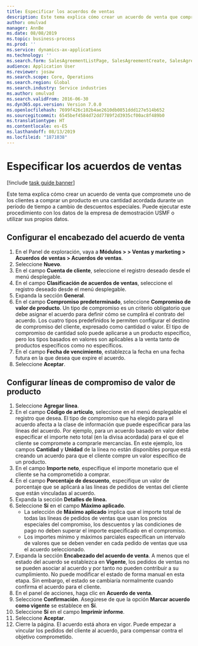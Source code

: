 ```yaml
---
title: Especificar los acuerdos de ventas
description: Este tema explica cómo crear un acuerdo de venta que compromete uno de los clientes a comprar un producto en una cantidad acordada durante un período de tiempo a cambio de descuentos especiales.
author: omulvad
manager: AnnBe
ms.date: 08/08/2019
ms.topic: business-process
ms.prod: ''
ms.service: dynamics-ax-applications
ms.technology: ''
ms.search.form: SalesAgreementListPage, SalesAgreementCreate, SalesAgreement, InventItemIdLookupSimple, AgreementConfirmRunForm, SrsReportViewerForm
audience: Application User
ms.reviewer: josaw
ms.search.scope: Core, Operations
ms.search.region: Global
ms.search.industry: Service industries
ms.author: omulvad
ms.search.validFrom: 2016-06-30
ms.dyn365.ops.version: Version 7.0.0
ms.openlocfilehash: 7699f426c102b4ae2610db0851ddd127e514b652
ms.sourcegitcommit: 6545bef4584d72dd7789f2d3935cf00ac8f489b0
ms.translationtype: HT
ms.contentlocale: es-ES
ms.lasthandoff: 08/13/2019
ms.locfileid: "1871038"
---
```

# <a name="enter-sales-agreements"></a>Especificar los acuerdos de ventas

[!include [task guide banner](../../includes/task-guide-banner.md)]

Este tema explica cómo crear un acuerdo de venta que compromete uno de los clientes a comprar un producto en una cantidad acordada durante un período de tiempo a cambio de descuentos especiales. Puede ejecutar este procedimiento con los datos de la empresa de demostración USMF o utilizar sus propios datos.


## <a name="set-up-sales-agreement-header"></a>Configurar el encabezado del acuerdo de venta
1. En el Panel de exploración, vaya a **Módulos > > Ventas y marketing > Acuerdos de ventas > Acuerdos de ventas**.
2. Seleccione **Nuevo**.
3. En el campo **Cuenta de cliente**, seleccione el registro deseado desde el menú desplegable.
4. En el campo **Clasificación de acuerdos de ventas**, seleccione el registro deseado desde el menú desplegable.
5. Expanda la sección **General**.
6. En el campo **Compromiso predeterminado**, seleccione **Compromiso de valor de producto**. Un tipo de compromiso es un criterio obligatorio que debe asignar el acuerdo para definir cómo se cumplirá el contrato del acuerdo. Los cuatro tipos predefinidos le permiten configurar el destino de compromiso del cliente, expresado como cantidad o valor. El tipo de compromiso de cantidad solo puede aplicarse a un producto específico, pero los tipos basados en valores son aplicables a la venta tanto de productos específicos como no específicos.  
7. En el campo **Fecha de vencimiento**, establezca la fecha en una fecha futura en la que desea que expire el acuerdo.
8. Seleccione **Aceptar**.

## <a name="set-up-product-value-commitment-lines"></a>Configurar líneas de compromiso de valor de producto
1. Seleccione **Agregar línea**.
2. En el campo **Código de artículo**, seleccione en el menú desplegable el registro que desea. El tipo de compromiso que ha elegido para el acuerdo afecta a la clase de información que puede especificar para las líneas del acuerdo. Por ejemplo, para un acuerdo basado en valor debe especificar el importe neto total (en la divisa acordada) para el que el cliente se compromete a comprarle mercancías. En este ejemplo, los campos **Cantidad** y **Unidad** de la línea no están disponibles porque está creando un acuerdo para que el cliente compre un valor específico de un producto.   
3. En el campo **Importe neto**, especifique el importe monetario que el cliente se ha comprometido a comprar.
4. En el campo **Porcentaje de descuento**, especifique un valor de porcentaje que se aplicará a las líneas de pedidos de ventas del cliente que están vinculadas al acuerdo.
5. Expanda la sección **Detalles de línea.**
6. Seleccione **Sí** en el campo **Máximo aplicado**.
    - La selección de **Máximo aplicado** implica que el importe total de todas las líneas de pedidos de ventas que usan los precios especiales del compromiso, los descuentos y las condiciones de pago no deben superar el importe especificado en el compromiso.  
    - Los importes mínimo y máximos parciales especifican un intervalo de valores que se deben vender en cada pedido de ventas que usa el acuerdo seleccionado.   
7. Expanda la sección **Encabezado del acuerdo de venta**. A menos que el estado del acuerdo se establezca en **Vigente**, los pedidos de ventas no se pueden asociar al acuerdo y por tanto no pueden contribuir a su cumplimiento. No puede modificar el estado de forma manual en esta etapa. Sin embargo, el estado se cambiaría normalmente cuando confirma el acuerdo para el cliente.  
8. En el panel de acciones, haga clic en **Acuerdo de venta**.
9. Seleccione **Confirmación**. Asegúrese de que la opción **Marcar acuerdo como vigente** se establece en **Sí**.  
10. Seleccione **Sí** en el campo **Imprimir informe**.
11. Seleccione **Aceptar**.
12. Cierre la página. El acuerdo está ahora en vigor. Puede empezar a vincular los pedidos del cliente al acuerdo, para compensar contra el objetivo comprometido.  

